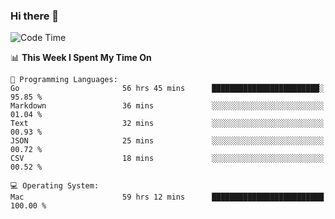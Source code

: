 ### Hi there 👋

<!--
**CrazyCollin/crazycollin** is a ✨ _special_ ✨ repository because its `README.md` (this file) appears on your GitHub profile.

Here are some ideas to get you started:

- 🔭 I’m currently working on ...
- 🌱 I’m currently learning ...
- 👯 I’m looking to collaborate on ...
- 🤔 I’m looking for help with ...
- 💬 Ask me about ...
- 📫 How to reach me: ...
- 😄 Pronouns: ...
- ⚡ Fun fact: ...
-->

<!--START_SECTION:waka-->
![Code Time](http://img.shields.io/badge/Code%20Time-4%2C707%20hrs%2012%20mins-blue)

📊 **This Week I Spent My Time On** 

```text
💬 Programming Languages: 
Go                       56 hrs 45 mins      ████████████████████████░   95.85 % 
Markdown                 36 mins             ░░░░░░░░░░░░░░░░░░░░░░░░░   01.04 % 
Text                     32 mins             ░░░░░░░░░░░░░░░░░░░░░░░░░   00.93 % 
JSON                     25 mins             ░░░░░░░░░░░░░░░░░░░░░░░░░   00.72 % 
CSV                      18 mins             ░░░░░░░░░░░░░░░░░░░░░░░░░   00.52 % 

💻 Operating System: 
Mac                      59 hrs 12 mins      █████████████████████████   100.00 % 
```


<!--END_SECTION:waka-->
